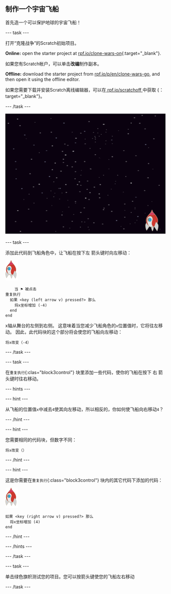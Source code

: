 ## 制作一个宇宙飞船

首先造一个可以保护地球的宇宙飞船！

\--- task \---

打开“克隆战争”的Scratch初始项目。

**Online:** open the starter project at [rpf.io/clone-wars-on](https://rpf.io/clone-wars-on){:target="_blank"}.

如果您有Scratch帐户，可以单击**改编**制作副本。

**Offline:** download the starter project from [rpf.io/p/en/clone-wars-go](https://rpf.io/p/en/clone-wars-go), and then open it using the offline editor.

如果您需要下载并安装Scratch离线编辑器，可以在[ rpf.io/scratchoff ](https://rpf.io/scratchoff)中获取 {：target="_blank"}。

\--- /task \---

![初始项目](images/starter-project.png)

\--- task \---

添加此代码到飞船角色中，让飞船在按下<kbd>左</kbd> 箭头键时向左移动：

![火箭角色](images/rocket-sprite.png)

```blocks3
    当 ⚑ 被点击
重复执行 
  如果 <key (left arrow v) pressed?> 那么 
    将x坐标增加 (-4)
  end
end
```

x轴从舞台的左侧到右侧。 这意味着当您减少飞船角色的`x`位置值时，它将往左移动。 因此，此代码块的这个部分将会使您的飞船向左移动：

```blocks3
将x改变（-4）
```

\--- /task \---

\--- task \---

在`重复执行`{:clas="block3control"} 块里添加一些代码，使你的飞船在按下 <kbd>右</kbd> 箭头键时往右移动。

\--- hints \---

\--- hint \---

从飞船的位置值`x`中减去`4`使其向左移动，所以相反的，你如何使飞船向右移动`4`？

\--- /hint \---

\--- hint \---

您需要相同的代码块，但数字不同：

```blocks3
将x改变（）
```

\--- /hint \---

\--- hint \---

这是你需要在`重复执行`{:class="block3control"} 块内的其它代码下添加的代码：

![火箭角色](images/rocket-sprite.png)

```blocks3
如果 <key (right arrow v) pressed?> 那么 
  将x坐标增加 (4)
end
```

\--- /hint \---

\--- /hints \---

\--- /task \---

\--- task \---

单击绿色旗帜测试您的项目。您可以按箭头键使您的飞船左右移动

\--- /task \---